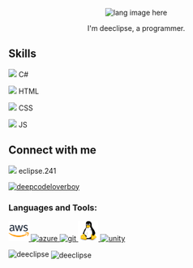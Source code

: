 <p align="center"><img width="30%" src="https://github.com/alansmathew/alansmathew/raw/master/lang.gif" alt="lang image here" /></p>

<p align="center">I'm deeclipse, a programmer.</p>

<p align="center">
  </a>
</p>

## Skills
<img width="20" src="https://upload.wikimedia.org/wikipedia/commons/0/0d/C_Sharp_wordmark.svg" /> C#

<img width="20" src="https://upload.wikimedia.org/wikipedia/commons/6/61/HTML5_logo_and_wordmark.svg" /> HTML

<img width="20" src="https://upload.wikimedia.org/wikipedia/commons/thumb/d/d5/CSS3_logo_and_wordmark.svg/800px-CSS3_logo_and_wordmark.svg.png" /> CSS

<img width="20" src="https://www.svgrepo.com/show/303206/javascript-logo.svg" /> JS
## Connect with me
<img width="20" src="https://www.svgrepo.com/show/353655/discord-icon.svg" /> eclipse.241

<p align="left"> <a href="https://github.com/ryo-ma/github-profile-trophy"><img src="https://github-profile-trophy.vercel.app/?username=deepcodeloverboy" alt="deepcodeloverboy" /></a> </p>

<h3 align="left">Languages and Tools:</h3>
<p align="left"> <a href="https://aws.amazon.com" target="_blank" rel="noreferrer"> <img src="https://raw.githubusercontent.com/devicons/devicon/master/icons/amazonwebservices/amazonwebservices-original-wordmark.svg" alt="aws" width="40" height="40"/> </a> <a href="https://azure.microsoft.com/en-in/" target="_blank" rel="noreferrer"> <img src="https://www.vectorlogo.zone/logos/microsoft_azure/microsoft_azure-icon.svg" alt="azure" width="40" height="40"/> </a> <a href="https://git-scm.com/" target="_blank" rel="noreferrer"> <img src="https://www.vectorlogo.zone/logos/git-scm/git-scm-icon.svg" alt="git" width="40" height="40"/> </a> <a href="https://www.linux.org/" target="_blank" rel="noreferrer"> <img src="https://raw.githubusercontent.com/devicons/devicon/master/icons/linux/linux-original.svg" alt="linux" width="40" height="40"/> </a> <a href="https://unity.com/" target="_blank" rel="noreferrer"> <img src="https://www.vectorlogo.zone/logos/unity3d/unity3d-icon.svg" alt="unity" width="40" height="40"/> </a> </p>

<p><img align="left" src="https://github-readme-stats.vercel.app/api/top-langs?username=deeclipse&show_icons=true&locale=en&layout=compact" alt="deeclipse" /></p>

<p>&nbsp;<img align="center" src="https://github-readme-stats.vercel.app/api?username=deeclipse&show_icons=true&locale=en" alt="deeclipse" /></p>
